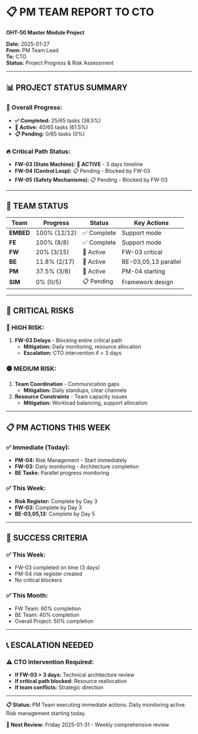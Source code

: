 # **📋 PM TEAM REPORT TO CTO**
**OHT-50 Master Module Project**

**Date:** 2025-01-27  
**From:** PM Team Lead  
**To:** CTO  
**Status:** Project Progress & Risk Assessment

---

## **📊 PROJECT STATUS SUMMARY**

### **🎯 Overall Progress:**
- **✅ Completed:** 25/65 tasks (38.5%)
- **🔄 Active:** 40/65 tasks (61.5%)
- **📋 Pending:** 0/65 tasks (0%)

### **🔥 Critical Path Status:**
- **FW-03 (State Machine):** 🔄 **ACTIVE** - 3 days timeline
- **FW-04 (Control Loop):** 📋 Pending - Blocked by FW-03
- **FW-05 (Safety Mechanisms):** 📋 Pending - Blocked by FW-03

---

## **👥 TEAM STATUS**

| **Team** | **Progress** | **Status** | **Key Actions** |
|----------|--------------|------------|-----------------|
| **EMBED** | 100% (12/12) | ✅ Complete | Support mode |
| **FE** | 100% (8/8) | ✅ Complete | Support mode |
| **FW** | 20% (3/15) | 🔄 Active | FW-03 critical |
| **BE** | 11.8% (2/17) | 🔄 Active | BE-03,05,13 parallel |
| **PM** | 37.5% (3/8) | 🔄 Active | PM-04 starting |
| **SIM** | 0% (0/5) | 📋 Pending | Framework design |

---

## **🚨 CRITICAL RISKS**

### **🔴 HIGH RISK:**
1. **FW-03 Delays** - Blocking entire critical path
   - **Mitigation:** Daily monitoring, resource allocation
   - **Escalation:** CTO intervention if > 3 days

### **🟡 MEDIUM RISK:**
1. **Team Coordination** - Communication gaps
   - **Mitigation:** Daily standups, clear channels
2. **Resource Constraints** - Team capacity issues
   - **Mitigation:** Workload balancing, support allocation

---

## **📋 PM ACTIONS THIS WEEK**

### **✅ Immediate (Today):**
- **PM-04:** Risk Management - Start immediately
- **FW-03:** Daily monitoring - Architecture completion
- **BE Tasks:** Parallel progress monitoring

### **✅ This Week:**
- **Risk Register:** Complete by Day 3
- **FW-03:** Complete by Day 3
- **BE-03,05,13:** Complete by Day 5

---

## **🎯 SUCCESS CRITERIA**

### **✅ This Week:**
- FW-03 completed on time (3 days)
- PM-04 risk register created
- No critical blockers

### **✅ This Month:**
- FW Team: 60% completion
- BE Team: 40% completion
- Overall Project: 50% completion

---

## **📞 ESCALATION NEEDED**

### **⚠️ CTO Intervention Required:**
- **If FW-03 > 3 days:** Technical architecture review
- **If critical path blocked:** Resource reallocation
- **If team conflicts:** Strategic direction

---

**📋 Status:** PM Team executing immediate actions. Daily monitoring active. Risk management starting today.

**🎯 Next Review:** Friday 2025-01-31 - Weekly comprehensive review
